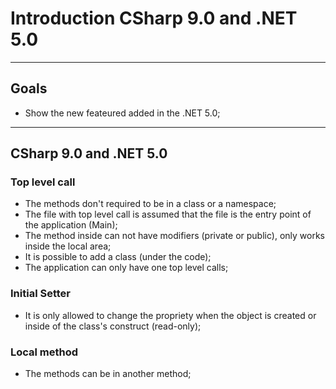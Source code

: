 ﻿# Introduction CSharp 9.0 and .NET 5.0
---

## Goals
- Show the new feateured added in the .NET 5.0;

---
## CSharp 9.0 and .NET 5.0

### Top level call

- The methods don't required to be in a class or a namespace;
- The file with top level call is assumed that the file is the entry point of the application (Main);
- The method inside can not have modifiers (private or public), only works inside the local area;
- It is possible to add a class (under the code);
- The application can only have one top level calls;

### Initial Setter

- It is only allowed to change the propriety when the object is created or inside of the class's construct (read-only);

### Local method

- The methods can be in another method;